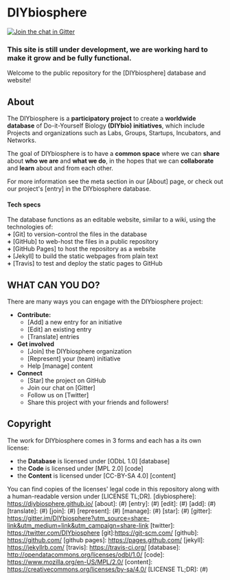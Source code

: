 # DIYbiosphere 

[![Join the chat in Gitter](https://badges.gitter.im/DIYbiosphere/diybiosphere.io.svg)](https://gitter.im/DIYbiosphere/diybiosphere.io?utm_source=badge&utm_medium=badge&utm_campaign=pr-badge)


### This site is still under development, we are working hard to make it grow and be fully functional.

Welcome to the public repository for the [DIYbiosphere] database and website!

## About
The DIYbiosphere  is a **participatory project** to create a **worldwide database** of Do-it-Yourself Biology **(DIYbio) initiatives**, which include Projects and organizations such as Labs, Groups, Startups, Incubators, and Networks.

The goal of DIYbiosphere is to have a **common space** where we can **share** about **who we are** and **what we do**, in the hopes that we can **collaborate** and **learn** about and from each other.

For more information see the meta section in our [About] page, or check out our project's [entry] in the DIYbiosphere database. 

#### Tech specs
The database functions as an editable website, similar to a wiki, using the technologies of: <br>
**+** [Git] to version-control the files in the database <br>
**+** [GitHub] to web-host the files in a public repository <br>
**+** [GitHub Pages] to host the repository as a website <br>
**+** [Jekyll] to build the static webpages from plain text <br>
**+** [Travis] to test and deploy the static pages to GitHub

## WHAT CAN YOU DO?
There are many ways you can engage with the DIYbiosphere project:

- **Contribute:**
  - [Add] a new entry for an initiative
  - [Edit] an existing entry
  - [Translate] entries
- **Get involved**
  - [Join] the DIYbiosphere organization
  - [Represent] your (team) initiative
  - Help [manage] content
- **Connect**
  - [Star] the project on GitHub
  - Join our chat on [Gitter]
  - Follow us on [Twitter]
  - Share this project with your friends and followers!

## Copyright
The work for DIYbiosphere comes in 3 forms and each has a its own license:
- the **Database** is licensed under [ODbL 1.0] [database]
- the **Code** is licensed under [MPL 2.0] [code]
- the **Content** is licensed under [CC-BY-SA 4.0] [content]

You can find copies of the licenses' legal code in this repository along with a human-readable version under [LICENSE TL;DR].
[diybiosphere]: https://diybiosphere.github.io/
[about]: (#)
[entry]: (#)
[edit]: (#)
[add]: (#)
[translate]: (#)
[join]: (#)
[represent]: (#)
[manage]: (#)
[star]: (#)
[gitter]: https://gitter.im/DIYbiosphere?utm_source=share-link&utm_medium=link&utm_campaign=share-link
[twitter]: https://twitter.com/DIYbiosphere
[git]:https://git-scm.com/
[github]: https://github.com/
[github pages]: https://pages.github.com/
[jekyll]: https://jekyllrb.com/
[travis]: https://travis-ci.org/
[database]: http://opendatacommons.org/licenses/odbl/1.0/
[code]: https://www.mozilla.org/en-US/MPL/2.0/
[content]: https://creativecommons.org/licenses/by-sa/4.0/
[LICENSE TL;DR]: (#)


